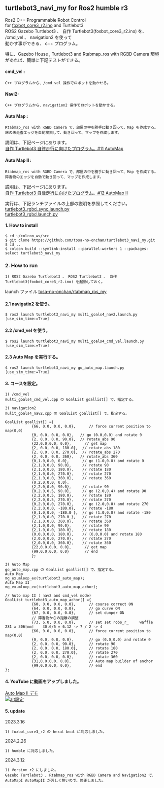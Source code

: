 ## turtlebot3_navi_my for Ros2 humble r3  
  
  Ros2 C++ Programmable Robot Control   
  for [foxbot_core3_r2.ino](https://github.com/tosa-no-onchan/foxbot_core3)  and Turtlebot3  
  ROS2 Gazebo Turtlebot3 、 自作 Turtlebot3(foxbot_core3_r2.ino) を、 /cmd_vel 、 navigation2 を使って  
  動かす事ができる、 c++ プログラム。  

  特に、Gazebo House , Turtlebot3 and Rtabmap_ros with RGBD Camera 環境があれば、簡単に下記テストができる。  
  #### cmd_vel :
  
    C++ プログラムから、/cmd_vel 操作でロボットを動かせる。  

  #### Navi2:
  
    C++ プログラムから、navigation2 操作でロボットを動かせる。  

  
  #### Auto Map :  
  
    Rtabmap_ros with RGBD Camera で、部屋の中を勝手に動き回って、Map を作成する。  
    床の未走査エッジを自動検索して、動き回って、マップを作成します。  

説明は、下記ページにあります。  
[自作 Turtlebot3 自律走行に向けたプログラム。#11 AutoMap](http://www.netosa.com/blog/2022/07/-turtlebot3-11.html)  
    
  #### Auto Map II :  
  
    Rtabmap_ros with RGBD Camera で、部屋の中を勝手に動き回って、Map を作成する。  
    障害物のエッジを自動で動き回って、マップを作成します。  

説明は、下記ページにあります。  
[自作 Turtlebot3 自律走行に向けたプログラム。#12 AutoMap II](http://www.netosa.com/blog/2022/08/-turtlebot3-12.html)  
    
実行は、下記ランチファイルの上部の説明を参照してください。  
[turtlebot3_rgbd_sync.launch.py](https://github.com/tosa-no-onchan/rtabmap_ros_my/blob/main/launch/turtlebot3_rgbd_sync.launch.py)  
[turtlebot3_rgbd.launch.py](https://github.com/tosa-no-onchan/rtabmap_ros_my/blob/main/launch/turtlebot3_rgbd.launch.py)

  
#### 1. How to install  

    $ cd ~/colcon_ws/src    
    $ git clone https://github.com/tosa-no-onchan/turtlebot3_navi_my.git    
    $ cd ..    
    $ colcon build --symlink-install --parallel-workers 1 --packages-select turtlebot3_navi_my  

### 2. How to run  

    1) ROS2 Gazebo Turtlebot3 、 ROS2 Turtlebot3 、 自作 Turtlebot3(foxbot_core3_r2.ino) を起動しておく。  

  launch ファイル [tosa-no-onchan/rtabmap_ros_my](https://github.com/tosa-no-onchan/rtabmap_ros_my)  

#### 2.1 navigatin2 を使う。  

    $ ros2 launch turtlebot3_navi_my multi_goals4_nav2.launch.py [use_sim_time:=True]  

#### 2.2 /cmd_vel を使う。  

    $ ros2 launch turtlebot3_navi_my multi_goals4_cmd_vel.launch.py [use_sim_time:=True]  

#### 2.3 Auto Map を実行する。  

    $ ros2 launch turtlebot3_navi_my go_auto_map.launch.py [use_sim_time:=True] 
  
#### 3. コースを設定。  

    1) /cmd_vel  
    multi_goals4_cmd_vel.cpp の GoalList goallist[] で、指定する。  

    2) navigation2  
    mulit_goals4_nav2.cpp の GoalList goallist[] で、指定する。  
```
GoalList goallist[] ={
            {66, 0.0, 0.0, 0.0},      // force current position to map(0,0)
            {0, 0.0, 0.0, 0.0},   // go (0.0,0.0) and rotate 0
            {2, 0.0, 0.0, 90.0},  // rotate_abs 90
            {22,0.0,0.0, 0.0},      // get map
            {2, 0.0, 0.0, 180.0},  // rotate_abs 180
            {2, 0.0, 0.0, 270.0},  // rotate_abs 270
            {2, 0.0, 0.0, 360},   // rotate_abs 360
            {0,1.0,0.0, 0.0},      // go (1.0,0.0) and rotate 0
            {2,1.0,0.0, 90.0},     // rotate 90
            {2,1.0,0.0, 180.0},    // rotate 180
            {2,1.0,0.0, 270.0},    // rotate 270
            {2,1.0,0.0, 360.0},    // rotate 360
            {0,2.0,0.0, 0.0},
            {2,2.0,0.0, 90.0},     // rotate 90
            {0,2.0,0.5, 90.0},     // go (2.0,0.4) and rotate 90
            {2,2.0,0.5, 180.0},    // rotate 180
            {2,2.0,0.5, 270.0},    // rotate 270
            {0,2.0,0.0, 270.0},    // go (2.0,0.0) and rotate 270
            {2,2.0,0.0, -180.0},   // rotate -180
            {0,1.0,0.0, -180.0 },  // go (1.0,0.0) and rotate -180
            {2,1.0,0.0, 270.0 },   // rotate 270
            {2,1.0,0.0, 360.0},    // rotate 360
            {2,1.0,0.0, 90.0},     // rotate 90
            {2,1.0,0.0, 180.0},    // rotate 180
            {0,0.0,0.0, 180.0},    // (0.0,0.0) and rotate 180
            {2,0.0,0.0, 270.0},    // rotate 270
            {2,0.0,0.0, 360.0},    // rotate 360
            {22,0.0,0.0, 0.0},      // get map
            {99,0.0,0.0, 0.0}       // end
            };
```


    3) Auto Map  
    go_auto_map.cpp の GoalList goallist[] で、指定する。  
    Auto Map  
    mg_ex.mloop_ex(turtlebot3_auto_map);  
    Auto Map II  
    mg_ex.mloop_ex(turtlebot3_auto_map_achor);  
```
// Auto map II ( nav2 and cmd_vel mode)
GoalList turtlebot3_auto_map_achor[] ={
            {60, 0.0, 0.0, 0.0},      // course correct ON
            {64, 0.0, 0.0, 0.0},      // go curve ON
            {67, 0.0, 0.0, 0.0},      // set dumper ON
            // 障害物からの距離の調整
            {73, 6.0, 0.0, 0.0},      // set set robo_r_     waffle 281 x 306[mm]    30.6/5 = 6.12 -> 7 / 2 -> 4
            {66, 0.0, 0.0, 0.0},      // force current position to map(0,0)
            {0, 0.0, 0.0, 0.0},       // go (0.0,0.0) and rotate 0
            {2, 0.0, 0.0, 90.0},      // rotate 90
            {2, 0.0, 0.0, 180.0},     // rotate 180
            {2, 0.0, 0.0, 270.0},     // rotate 270
            {2, 0.0, 0.0, 0.0},       // rotate 360
            {31,0.0,0.0, 0.0},        // Auto map builder of anchor
            {99,0.0,0.0, 0.0},        // end
};

```   

#### 4. YouTube に動画をアップしました。  

[Auto Map II デモ](https://youtu.be/7o0vceDqD84?si=6Tb7DEqfdw9tuNvq)   
[![alt設定](http://img.youtube.com/vi/7o0vceDqD84/0.jpg)](https://youtu.be/7o0vceDqD84?si=6Tb7DEqfdw9tuNvq)


#### 5. update  
2023.3.16  

    1) foxbot_core3_r2 の herat beat に対応しました。  
    
2024.2.26  

    1) humble に対応しました。  

2024.3.12  

    1) Version r2 にしました。  
    Gazebo Turtlebot3 , Rtabmap_ros with RGBD Camera and Navigation2 で、AutoMapI AutoMapII が芳しく無いので、修正しました。

    

